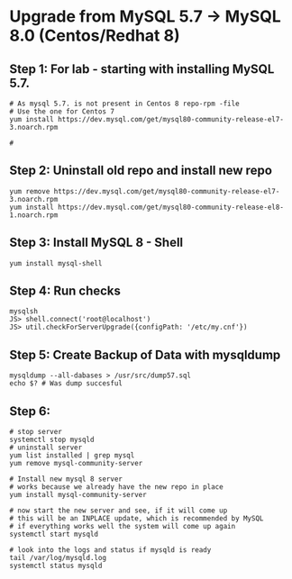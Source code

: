 # Upgrade from MySQL 5.7 -> MySQL 8.0 (Centos/Redhat 8) 

## Step 1: For lab - starting with installing MySQL 5.7.

```
# As mysql 5.7. is not present in Centos 8 repo-rpm -file
# Use the one for Centos 7 
yum install https://dev.mysql.com/get/mysql80-community-release-el7-3.noarch.rpm

#
```
## Step 2: Uninstall old repo and install new repo 

```
yum remove https://dev.mysql.com/get/mysql80-community-release-el7-3.noarch.rpm
yum install https://dev.mysql.com/get/mysql80-community-release-el8-1.noarch.rpm
```

## Step 3: Install MySQL 8 - Shell 

```
yum install mysql-shell
```

## Step 4: Run checks 

```
mysqlsh 
JS> shell.connect('root@localhost')
JS> util.checkForServerUpgrade({configPath: '/etc/my.cnf'})
```

## Step 5: Create Backup of Data with mysqldump 

```
mysqldump --all-dabases > /usr/src/dump57.sql
echo $? # Was dump succesful 
```

## Step 6:

```
# stop server 
systemctl stop mysqld 
# uninstall server 
yum list installed | grep mysql 
yum remove mysql-community-server 

# Install new mysql 8 server 
# works because we already have the new repo in place 
yum install mysql-community-server 

# now start the new server and see, if it will come up
# this will be an INPLACE update, which is recommended by MySQL 
# if everything works well the system will come up again 
systemctl start mysqld 

# look into the logs and status if mysqld is ready
tail /var/log/mysqld.log 
systemctl status mysqld 
```

